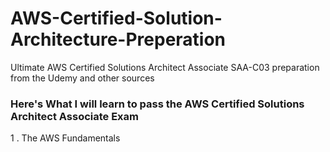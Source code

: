 # AWS-Certified-Solution-Architecture-Preperation
Ultimate AWS Certified Solutions Architect Associate SAA-C03 preparation from the Udemy and other sources 


### Here's What I will learn to pass the AWS Certified Solutions Architect Associate Exam
  1 . The AWS Fundamentals 
  

